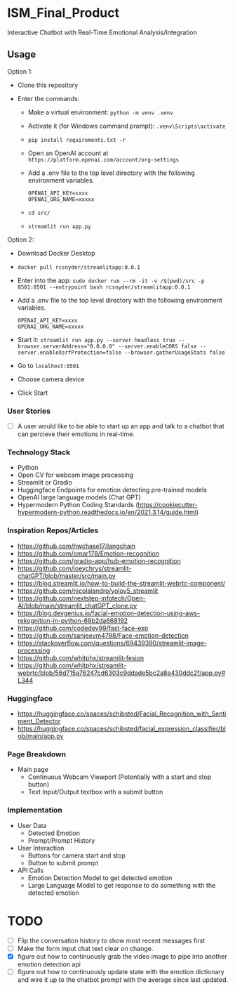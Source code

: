 # ISM_Final_Product

Interactive Chatbot with Real-Time Emotional Analysis/Integration

## Usage

Option 1:

- Clone this repository
- Enter the commands:

  - Make a virtual environment: `python -m venv .venv`
  - Activate it (for Windows command prompt): `.venv\Scripts\activate`
  - `pip install requirements.txt -r`
  - Open an OpenAI account at `https://platform.openai.com/account/org-settings`
  - Add a .env file to the top level directory with the following environment variables.

    ```
    OPENAI_API_KEY=xxxx
    OPENAI_ORG_NAME=xxxxx
    ```

  - `cd src/`
  - `streamlit run app.py`

Option 2:

- Download Docker Desktop
- `docker pull rcsnyder/streamlitapp:0.0.1`
- Enter into the app: `sudo docker run --rm -it -v /$(pwd)/src -p 8501:8501 --entrypoint bash rcsnyder/streamlitapp:0.0.1`
- Add a .env file to the top level directory with the following environment variables.

  ```
  OPENAI_API_KEY=xxxx
  OPENAI_ORG_NAME=xxxxx

  ```

- Start it: `streamlit run app.py --server.headless true --browser.serverAddress="0.0.0.0" --server.enableCORS false --server.enableXsrfProtection=false --browser.gatherUsageStats false`
- Go to `localhost:8501`
- Choose camera device
- Click Start

### User Stories

- [ ] A user would like to be able to start up an app and talk to a chatbot that can percieve their emotions in real-time.

### Technology Stack

- Python
- Open CV for webcam image processing
- Streamlit or Gradio
- Huggingface Endpoints for emotion detecting pre-trained models
- OpenAI large language models (Chat GPT)
- Hypermodern Python Coding Standards (<https://cookiecutter-hypermodern-python.readthedocs.io/en/2021.3.14/guide.html>)

### Inspiration Repos/Articles

- <https://github.com/hwchase17/langchain>
- <https://github.com/omar178/Emotion-recognition>
- <https://github.com/gradio-app/hub-emotion-recognition>
- <https://github.com/joeychrys/streamlit-chatGPT/blob/master/src/main.py>
- <https://blog.streamlit.io/how-to-build-the-streamlit-webrtc-component/>
- <https://github.com/nicolalandro/yolov5_streamlit>
- <https://github.com/nextstep-infotech/Open-AI/blob/main/streamlit_chatGPT_clone.py>
- <https://blog.devgenius.io/facial-emotion-detection-using-aws-rekognition-in-python-69b2da668192>
- <https://github.com/codedev99/fast-face-exp>
- <https://github.com/sanjeevm4788/Face-emotion-detection>
- <https://stackoverflow.com/questions/69439390/streamlit-image-processing>
- <https://github.com/whitphx/streamlit-fesion>
- <https://github.com/whitphx/streamlit-webrtc/blob/56d715a76247cd6303c9ddade5bc2a8e430ddc2f/app.py#L344>

### Huggingface

- <https://huggingface.co/spaces/schibsted/Facial_Recognition_with_Sentiment_Detector>
- <https://huggingface.co/spaces/schibsted/facial_expression_classifier/blob/main/app.py>

### Page Breakdown

- Main page
  - Continuous Webcam Viewport (Potentially with a start and stop button)
  - Text Input/Output textbox with a submit button

### Implementation

- User Data
  - Detected Emotion
  - Prompt/Prompt History
- User Interaction
  - Buttons for camera start and stop
  - Button to submit prompt
- API Calls
  - Emotion Detection Model to get detected emotion
  - Large Language Model to get response to do something with the detected emotion

# TODO

- [ ] Flip the conversation history to show most recent messages first
- [ ] Make the form input chat text clear on change.
- [x] figure out how to continuously grab the video image to pipe into another emotion detection api
- [ ] figure out how to continuously update state with the emotion dictionary and wire it up to the chatbot prompt with the average since last updated.
